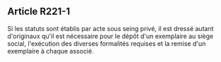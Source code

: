 Article R221-1
----
Si les statuts sont établis par acte sous seing privé, il est dressé autant
d'originaux qu'il est nécessaire pour le dépôt d'un exemplaire au siège social,
l'exécution des diverses formalités requises et la remise d'un exemplaire à
chaque associé.
